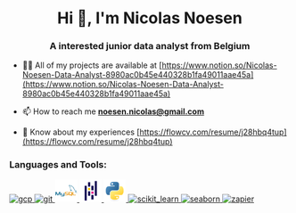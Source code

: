 <h1 align="center">Hi 👋, I'm Nicolas Noesen</h1>
<h3 align="center">A interested junior data analyst from Belgium</h3>

- 👨‍💻 All of my projects are available at [https://www.notion.so/Nicolas-Noesen-Data-Analyst-8980ac0b45e440328b1fa49011aae45a](https://www.notion.so/Nicolas-Noesen-Data-Analyst-8980ac0b45e440328b1fa49011aae45a)

- 📫 How to reach me **noesen.nicolas@gmail.com**

- 📄 Know about my experiences [https://flowcv.com/resume/j28hbq4tup](https://flowcv.com/resume/j28hbq4tup)


<h3 align="left">Languages and Tools:</h3>
<p align="left"> <a href="https://cloud.google.com" target="_blank" rel="noreferrer"> <img src="https://www.vectorlogo.zone/logos/google_cloud/google_cloud-icon.svg" alt="gcp" width="40" height="40"/> </a> <a href="https://git-scm.com/" target="_blank" rel="noreferrer"> <img src="https://www.vectorlogo.zone/logos/git-scm/git-scm-icon.svg" alt="git" width="40" height="40"/> </a> <a href="https://www.mysql.com/" target="_blank" rel="noreferrer"> <img src="https://raw.githubusercontent.com/devicons/devicon/master/icons/mysql/mysql-original-wordmark.svg" alt="mysql" width="40" height="40"/> </a> <a href="https://pandas.pydata.org/" target="_blank" rel="noreferrer"> <img src="https://raw.githubusercontent.com/devicons/devicon/2ae2a900d2f041da66e950e4d48052658d850630/icons/pandas/pandas-original.svg" alt="pandas" width="40" height="40"/> </a> <a href="https://www.python.org" target="_blank" rel="noreferrer"> <img src="https://raw.githubusercontent.com/devicons/devicon/master/icons/python/python-original.svg" alt="python" width="40" height="40"/> </a> <a href="https://scikit-learn.org/" target="_blank" rel="noreferrer"> <img src="https://upload.wikimedia.org/wikipedia/commons/0/05/Scikit_learn_logo_small.svg" alt="scikit_learn" width="40" height="40"/> </a> <a href="https://seaborn.pydata.org/" target="_blank" rel="noreferrer"> <img src="https://seaborn.pydata.org/_images/logo-mark-lightbg.svg" alt="seaborn" width="40" height="40"/> </a> <a href="https://zapier.com" target="_blank" rel="noreferrer"> <img src="https://www.vectorlogo.zone/logos/zapier/zapier-icon.svg" alt="zapier" width="40" height="40"/> </a> </p>


<!---
NicolasNoesen/NicolasNoesen is a ✨ special ✨ repository because its `README.md` (this file) appears on your GitHub profile.
You can click the Preview link to take a look at your changes.
--->
